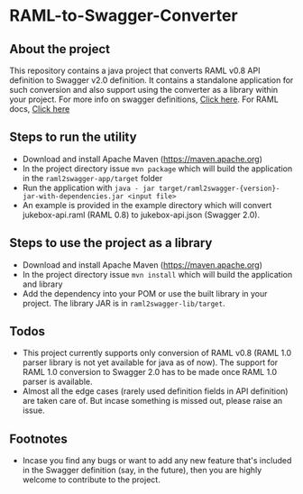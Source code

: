# RAML-to-Swagger-Converter

## About the project
This repository contains a java project that converts RAML v0.8 API definition to Swagger v2.0 definition. It contains
a standalone application for such conversion and also support using the converter as a library within your project.
For more info on swagger definitions, [Click here](https://swagger.io/docs/). For RAML docs, [Click here](https://github.com/raml-org/raml-spec/blob/master/versions/raml-08/raml-08.md)

## Steps to run the utility
* Download and install Apache Maven (https://maven.apache.org)
* In the project directory issue `mvn package` which will build the application in the `raml2swagger-app/target` folder
* Run the application with `java - jar target/raml2swagger-{version}-jar-with-dependencies.jar <input file>` 
* An example is provided in the example directory which will convert jukebox-api.raml (RAML 0.8) to jukebox-api.json (Swagger 2.0).

## Steps to use the project as a library
* Download and install Apache Maven (https://maven.apache.org)
* In the project directory issue `mvn install` which will build the application and library
* Add the dependency into your POM or use the built library in your project. The library JAR is in `raml2swagger-lib/target`.

## Todos
* This project currently supports only conversion of RAML v0.8 (RAML 1.0 parser library is not yet available for java as of now). The support for RAML 1.0 conversion to Swagger 2.0 has to be made once RAML 1.0 parser is available.
* Almost all the edge cases (rarely used definition fields in API definition) are taken care of. But incase something is missed out, please raise an issue.

## Footnotes
* Incase you find any bugs or want to add any new feature that's included in the Swagger definition (say, in the future), then you are highly welcome to contribute to the project.
